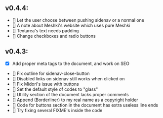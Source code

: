 ## v0.4.4:
  - [] Let the user choose between pushing sidenav or a normal one
  - [] A note about Meshki's website which uses pure Meshki
  - [] Textarea's text needs padding
  - [] Change checkboxes and radio buttons

## v0.4.3:
  - [x] Add proper meta tags to the document, and work on SEO
  - [] Fix outline for sidenav-close-button
  - [] Disabled links on sidenav still works when clicked on
  - [] Fix Midori's issue with buttons
  - [] Set the default style of codes to "glass"
  - [] Utility section of the document lacks proper comments
  - [] Append (Borderliner) to my real name as a copyright holder
  - [] Code for buttons section in the document has extra useless line ends
  - [] Try fixing several FIXME's inside the code
